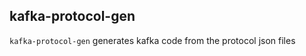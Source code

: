 kafka-protocol-gen
-------------------------

`kafka-protocol-gen` generates kafka code from the protocol json files

